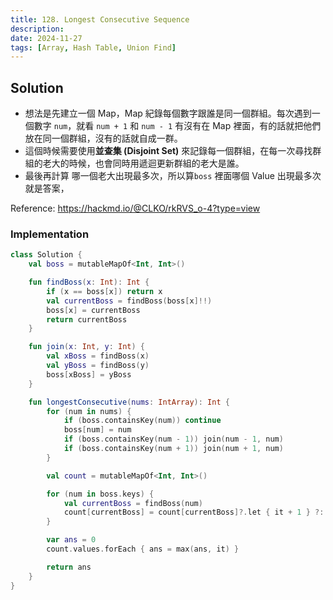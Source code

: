 ```yaml
---
title: 128. Longest Consecutive Sequence
description:
date: 2024-11-27
tags: [Array, Hash Table, Union Find]
---
```


## Solution

- 想法是先建立一個 Map，Map 紀錄每個數字跟誰是同一個群組。每次遇到一個數字 `num`，就看 `num + 1` 和 `num - 1` 有沒有在 Map 裡面，有的話就把他們放在同一個群組，沒有的話就自成一群。
- 這個時候需要使用**並查集 (Disjoint Set)** 來記錄每一個群組，在每一次尋找群組的老大的時候，也會同時用遞迴更新群組的老大是誰。
- 最後再計算 哪一個老大出現最多次，所以算`boss` 裡面哪個 Value 出現最多次就是答案，

Reference: https://hackmd.io/@CLKO/rkRVS_o-4?type=view

### Implementation

```kotlin
class Solution {
    val boss = mutableMapOf<Int, Int>()

    fun findBoss(x: Int): Int {
        if (x == boss[x]) return x
        val currentBoss = findBoss(boss[x]!!)
        boss[x] = currentBoss
        return currentBoss
    }

    fun join(x: Int, y: Int) {
        val xBoss = findBoss(x)
        val yBoss = findBoss(y)
        boss[xBoss] = yBoss
    }

    fun longestConsecutive(nums: IntArray): Int {
        for (num in nums) {
            if (boss.containsKey(num)) continue
            boss[num] = num
            if (boss.containsKey(num - 1)) join(num - 1, num)
            if (boss.containsKey(num + 1)) join(num + 1, num)
        }

        val count = mutableMapOf<Int, Int>()

        for (num in boss.keys) {
            val currentBoss = findBoss(num)
            count[currentBoss] = count[currentBoss]?.let { it + 1 } ?: 1 
        }

        var ans = 0
        count.values.forEach { ans = max(ans, it) }

        return ans
    }
}
```
